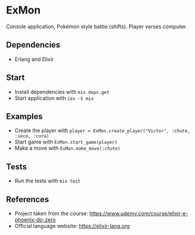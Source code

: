 # ExMon

Console application, Pokémon style battle (shifts). Player verses computer.

## Dependencies

  * Erlang and Elixir

## Start

  * Install dependencies with `mix deps.get`
  * Start application with `iex -S mix`

## Examples

  * Create the player with `player = ExMon.create_player("Victor", :chute, :soco, :cura)`
  * Start game with `ExMon.start_game(player)`
  * Make a move with `ExMon.make_move(:chute)`

## Tests

  * Run the tests with `mix test`

## References

  * Project taken from the course: https://www.udemy.com/course/elixir-e-phoenix-do-zero
  * Official language website: https://elixir-lang.org
